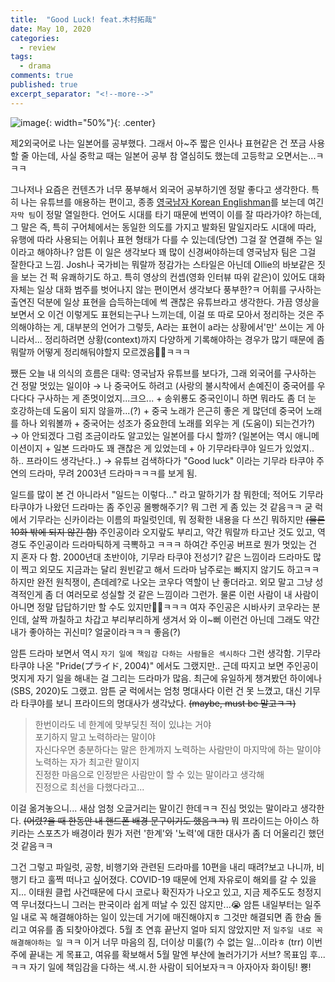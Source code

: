 ```yaml
---
title:  "Good Luck! feat.木村拓哉"
date: May 10, 2020
categories:
  - review
tags:
  - drama
comments: true
published: true
excerpt_separator: "<!--more-->"
---
```


![image](https://w.namu.la/s/9c5b4ad61f32b314338a557d0669051e92b2b3424ce50abe053af4bf3952cde70abbd588a5f34428a1bd61c7949a4b82da2b50f6bf090f7ef9155b7c07bf29b85f6fe3b781792db12b9bd35ec8cf64067722ee0e6affea1172c4cc1fcf930d4e){: width="50%"}{: .center}
<!--more-->

제2외국어로 나는 일본어를 공부했다. 그래서 아~주 짧은 인사나 표현같은 건 쪼금 사용할 줄 아는데, 사실 중학교 때는 일본어 공부 참 열심히도 했는데 고등학교 오면서는...ㅋㅋㅋ  

그나저나 요즘은 컨텐츠가 너무 풍부해서 외국어 공부하기엔 정말 좋다고 생각한다. 특히 나는 유튜브를 애용하는 편이고, 종종 [영국남자 Korean Englishman](https://www.youtube.com/user/koreanenglishman)를 보는데 여긴 `자막 팀`이 정말 열일한다. 언어도 시대를 타기 때문에 번역이 이를 잘 따라가야? 하는데, 그 말은 즉, 특히 구어체에서는 동일한 의도를 가지고 발화된 말일지라도 시대에 따라, 유행에 따라 사용되는 어휘나 표현 형태가 다를 수 있는데(당연) 그걸 잘 연결해 주는 일이라고 해야하나? 암튼 이 일은 생각보다 꽤 많이 신경써야하는데 영국남자 팀은 그걸 잘한다고 느낌. Josh나 국가비는 뭐랄까 정감가는 스타일은 아닌데 Ollie의 바보같은 짓을 보는 건 퍽 유쾌하기도 하고. 특히 영상의 컨셉(영화 인터뷰 따위 같은)이 있어도 대화 자체는 일상 대화 범주를 벗어나지 않는 편이면서 생각보다 풍부한?ㅋ 어휘를 구사하는 출연진 덕분에 일상 표현을 습득하는데에 썩 괜찮은 유튜브라고 생각한다. 가끔 영상을 보면서 오 이건 이렇게도 표현되는구나 느끼는데, 이걸 또 따로 모아서 정리하는 것은 주의해야하는 게, 대부분의 언어가 그렇듯, A라는 표현이 a라는 상황에서'만' 쓰이는 게 아니라서... 정리하려면 상황(context)까지 다양하게 기록해야하는 경우가 많기 때문에 좀 뭐랄까 어떻게 정리해둬야할지 모르겠음🤷‍♀️ㅋㅋㅋ  

쨌든 오늘 내 의식의 흐름은 대략: 영국남자 유튜브를 보다가, 그래 외국어를 구사하는 건 정말 멋있는 일이야 → 나 중국어도 하려고 (사랑의 불시착에서 손예진이 중국어를 우다다다 구사하는 게 존멋이었지...크으... + 송위룡도 중국인이니 하면 뭐라도 좀 더 눈 호강하는데 도움이 되지 않을까...(?) + 중국 노래가 은근히 좋은 게 많던데 중국어 노래를 하나 외워볼까 + 중국어는 성조가 중요한데 노래를 외우는 게 (도움이) 되는건가?) → 아 안되겠다 그럼 조금이라도 알고있는 일본어를 다시 할까? (일본어는 역시 애니메이션이지 + 일본 드라마도 꽤 괜찮은 게 있었는데 + 아 기무라타쿠야 일드가 있었지.. 하.. 프라이드 생각난다..) → 유튜브 검색하다가 "Good luck" 이라는 기무라 타쿠야 주연의 드라마, 무려 2003년 드라마ㅋㅋㅋ를 보게 됨. 

일드를 많이 본 건 아니라서 "일드는 이렇다..." 라고 말하기가 참 뭐한데; 적어도 기무라 타쿠야가 나왔던 드라마는 좀 주인공 몰빵해주기? 뭐 그런 게 좀 있는 것 같음ㅋㅋ 굳 럭에서 기무라는 신카이라는 이름의 파일럿인데, 뭐 정확한 내용을 다 쓰긴 뭐하지만 ~~(물론 10화 밖에 되지 않긴 함)~~ 주인공이라 오지랖도 부리고, 약간 뭐랄까 타고난 것도 있고, 역경도 주인공이라 드라마틱하게 극뽁하고 ㅋㅋㅋ 하여간 주인공 버프로 뭔가 멋있는 건 지 혼자 다 함. 2000년대 초반이야, 기무라 타쿠야 전성기? 같은 느낌이라 드라마도 많이 찍고 외모도 지금과는 달리 원빈같고 해서 드라마 남주로는 빠지지 않기도 하고ㅋㅋ 하지만 완전 원칙쟁이, 츤데레?로 나오는 코우다 역할이 난 좋더라고. 외모 말고 그냥 성격적인게 좀 더 여러모로 성실할 것 같은 느낌이라 그런가. 물론 이런 사람이 내 사람이 아니면 정말 답답하기만 할 수도 있지만🤦‍♀️ㅋㅋㅋ  여자 주인공은 시바사키 코우라는 분인데, 살짝 까칠하고 차갑고 부리부리하게 생겨서 와 이~뻐 이런건 아닌데 그래도 약간 내가 좋아하는 귀신미? 얼굴이라ㅋㅋㅋ 좋음(?)

암튼 드라마 보면서 역시 `자기 일에 책임감 다하는 사람들은 섹시하다` 그런 생각함. 기무라 타쿠야 나온 "Pride(プライド, 2004)" 에서도 그랬지만.. 근데 따지고 보면 주인공이 멋지게 자기 일을 해내는 걸 그리는 드라마가 많음. 최근에 유일하게 챙겨봤던 하이에나(SBS, 2020)도 그랬고. 암튼 굳 럭에서는 엄청 명대사다 이런 건 못 느꼈고, 대신 기무라 타쿠야를 보니 프라이드의 명대사가 생각났다. ~~(maybe, must be 말고ㅋㅋ)~~

> 한번이라도 네 한계에 맞부딪친 적이 있냐는 거야<br>포기하지 말고 노력하라는 말이야<br>자신다우면 충분하다는 말은 한계까지 노력하는 사람만이 마지막에 하는 말이야<br>노력하는 자가 최고란 말이지<br>진정한 마음으로 인정받은 사람만이 할 수 있는 말이라고 생각해<br>진정으로 최선을 다했다라고...

이걸 옮겨놓으니... 새삼 엄청 오글거리는 말이긴 한데ㅋㅋ 진심 멋있는 말이라고 생각한다. ~~(어렸?을 때 한동안 내 핸드폰 배경 문구이기도 했음ㅋㅋ)~~ 뭐 프라이드는 아이스 하키라는 스포츠가 배경이라 뭔가 저런 '한계'와 '노력'에 대한 대사가 좀 더 어울리긴 했던 것 같음ㅋㅋ  

그건 그렇고 파일럿, 공항, 비행기와 관련된 드라마를 10편을 내리 때려?보고 나니까, 비행기 타고 훌쩍 떠나고 싶어졌다. COVID-19 때문에 언제 자유로이 해외를 갈 수 있을지... 이태원 클럽 사건때문에 다시 코로나 확진자가 나오고 있고, 지금 제주도도 청정지역 무너졌다느니 그러는 판국이라 쉽게 떠날 수 있진 않지만...😭 암튼 내일부터는 일주일 내로 꼭 해결해야하는 일이 있는데 거기에 매진해야지ㅎ 그것만 해결되면 좀 한숨 돌리고 여유를 좀 되찾아야겠다. 5월 초 연휴 끝난지 얼마 되지 않았지만 저 `일주일 내로 꼭 해결해야하는 일` ㅋㅋ 이거 너무 마음의 짐, 더이상 미룰(?) 수 없는 일...이라ㅎ (trr) 이번 주에 끝내는 게 목표고, 여유를 확보해서 5월 말엔 부산에 놀러가기가 서브? 목표임 후...ㅋㅋ 자기 일에 책임감을 다하는 색.시.한 사람이 되어보자ㅋㅋ 아자아자 화이팅! 뿅!
